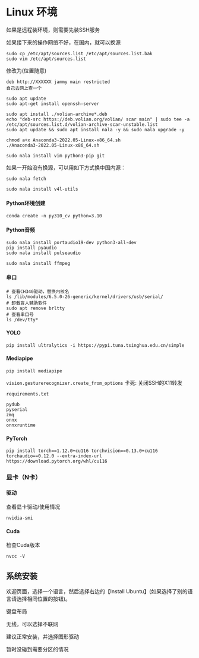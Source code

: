 
# Linux 环境

如果是远程装环境，则需要先装SSH服务

如果接下来的操作网络不好，在国内，就可以换源
```shell
sudo cp /etc/apt/sources.list /etc/apt/sources.list.bak
sudo vim /etc/apt/sources.list
```
修改为(位置随意)
```text
deb http://XXXXXX jammy main restricted
自己去网上查一个
```


```shell
sudo apt update
sudo apt-get install openssh-server
```

```shell
sudo apt install ./volian-archive*.deb
echo "deb-src https://deb.volian.org/volian/ scar main" | sudo tee -a /etc/apt/sources.list.d/volian-archive-scar-unstable.list
sudo apt update && sudo apt install nala -y && sudo nala upgrade -y

chmod a+x Anaconda3-2022.05-Linux-x86_64.sh
./Anaconda3-2022.05-Linux-x86_64.sh

sudo nala install vim python3-pip git
```

如果一开始没有换源，可以用如下方式换中国内源：
```shell
sudo nala fetch
```

```shell
sudo nala install v4l-utils
```

#### Python环境创建
```shell
conda create -n py310_cv python=3.10
```

#### Python音频
```shell
sudo nala install portaudio19-dev python3-all-dev
pip install pyaudio
sudo nala install pulseaudio

sudo nala install ffmpeg
```

#### 串口
```shell
# 查看CH340驱动，替换内核名
ls /lib/modules/6.5.0-26-generic/kernel/drivers/usb/serial/
# 卸载盲人辅助软件
sudo apt remove brltty
# 查看串口号
ls /dev/tty*
```

#### YOLO
```shell
pip install ultralytics -i https://pypi.tuna.tsinghua.edu.cn/simple
```

#### Mediapipe
```shell
pip install mediapipe
```

`vision.gesturerecognizer.create_from_options` 卡死:
关闭SSH的X11转发


`requirements.txt`
```
pydub
pyserial
zmq
onnx
onnxruntime
```


#### PyTorch

```shell
pip install torch==1.12.0+cu116 torchvision==0.13.0+cu116 torchaudio==0.12.0 --extra-index-url https://download.pytorch.org/whl/cu116
```

### 显卡（N卡）
#### 驱动
查看显卡驱动/使用情况
```shell
nvidia-smi
```

#### Cuda
检查Cuda版本
```shell
nvcc -V
```

## 系统安装

欢迎页面，选择一个语言，然后选择右边的【Install Ubuntu】(如果选择了别的语言请选择相同位置的按钮)。

键盘布局

无线，可以选择不联网

建议正常安装，并选择图形驱动

暂时没碰到需要分区的情况






